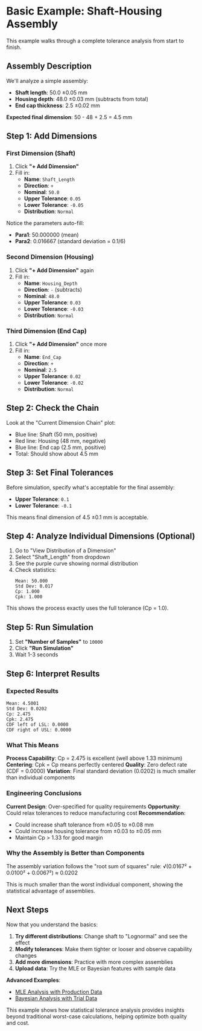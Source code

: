 # Basic Example: Shaft-Housing Assembly

This example walks through a complete tolerance analysis from start to finish.

## Assembly Description

We'll analyze a simple assembly:
- **Shaft length**: 50.0 ±0.05 mm
- **Housing depth**: 48.0 ±0.03 mm (subtracts from total)
- **End cap thickness**: 2.5 ±0.02 mm

**Expected final dimension**: 50 - 48 + 2.5 = 4.5 mm

## Step 1: Add Dimensions

### First Dimension (Shaft)
1. Click **"+ Add Dimension"**
2. Fill in:
   - **Name**: `Shaft_Length`
   - **Direction**: `+`
   - **Nominal**: `50.0`
   - **Upper Tolerance**: `0.05`
   - **Lower Tolerance**: `-0.05`
   - **Distribution**: `Normal`

Notice the parameters auto-fill:
- **Para1**: 50.000000 (mean)
- **Para2**: 0.016667 (standard deviation = 0.1/6)

### Second Dimension (Housing)
1. Click **"+ Add Dimension"** again
2. Fill in:
   - **Name**: `Housing_Depth`
   - **Direction**: `-` (subtracts)
   - **Nominal**: `48.0`
   - **Upper Tolerance**: `0.03`
   - **Lower Tolerance**: `-0.03`
   - **Distribution**: `Normal`

### Third Dimension (End Cap)
1. Click **"+ Add Dimension"** once more
2. Fill in:
   - **Name**: `End_Cap`
   - **Direction**: `+`
   - **Nominal**: `2.5`
   - **Upper Tolerance**: `0.02`
   - **Lower Tolerance**: `-0.02`
   - **Distribution**: `Normal`

## Step 2: Check the Chain

Look at the "Current Dimension Chain" plot:
- Blue line: Shaft (50 mm, positive)
- Red line: Housing (48 mm, negative)
- Blue line: End cap (2.5 mm, positive)
- Total: Should show about 4.5 mm

## Step 3: Set Final Tolerances

Before simulation, specify what's acceptable for the final assembly:
- **Upper Tolerance**: `0.1`
- **Lower Tolerance**: `-0.1`

This means final dimension of 4.5 ±0.1 mm is acceptable.

## Step 4: Analyze Individual Dimensions (Optional)

1. Go to "View Distribution of a Dimension"
2. Select "Shaft_Length" from dropdown
3. See the purple curve showing normal distribution
4. Check statistics:
   ```
   Mean: 50.000
   Std Dev: 0.017
   Cp: 1.000
   Cpk: 1.000
   ```

This shows the process exactly uses the full tolerance (Cp = 1.0).

## Step 5: Run Simulation

1. Set **"Number of Samples"** to `10000`
2. Click **"Run Simulation"**
3. Wait 1-3 seconds

## Step 6: Interpret Results

### Expected Results
```
Mean: 4.5001
Std Dev: 0.0202
Cp: 2.475
Cpk: 2.475
CDF left of LSL: 0.0000
CDF right of USL: 0.0000
```

### What This Means

**Process Capability**: Cp = 2.475 is excellent (well above 1.33 minimum)
**Centering**: Cpk = Cp means perfectly centered
**Quality**: Zero defect rate (CDF = 0.0000)
**Variation**: Final standard deviation (0.0202) is much smaller than individual components

### Engineering Conclusions

**Current Design**: Over-specified for quality requirements
**Opportunity**: Could relax tolerances to reduce manufacturing cost
**Recommendation**: 
- Could increase shaft tolerance from ±0.05 to ±0.08 mm
- Could increase housing tolerance from ±0.03 to ±0.05 mm
- Maintain Cp > 1.33 for good margin

### Why the Assembly is Better than Components

The assembly variation follows the "root sum of squares" rule:
√(0.0167² + 0.0100² + 0.0067²) ≈ 0.0202

This is much smaller than the worst individual component, showing the statistical advantage of assemblies.

## Next Steps

Now that you understand the basics:

1. **Try different distributions**: Change shaft to "Lognormal" and see the effect
2. **Modify tolerances**: Make them tighter or looser and observe capability changes
3. **Add more dimensions**: Practice with more complex assemblies
4. **Upload data**: Try the MLE or Bayesian features with sample data

**Advanced Examples**:
- [MLE Analysis with Production Data](mle-example.md)
- [Bayesian Analysis with Trial Data](bayesian-example.md)

This example shows how statistical tolerance analysis provides insights beyond traditional worst-case calculations, helping optimize both quality and cost.